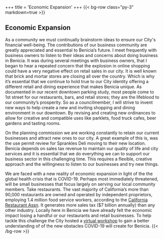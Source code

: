 +++
title = 'Economic Expansion'
+++
{{< bg-row class="py-3" markdown=true >}}
## Economic Expansion

As a community we must continually brainstorm ideas to ensure our City's financial well-being. The contributions of our business community are greatly appreciated and essential to Benicia’s future. I meet frequently with business owners to listen to their ideas and concerns about doing business in Benicia. It was during several meetings with business owners, that I began to hear a repeated concern that the explosion in online shopping could have a very negative effect on retail sales in our city. It is well known that brick and mortar stores are closing all over the country. Which is why it’s essential that we continue to hold true to our City identity offering a different retail and dining experience that makes Benicia unique. As documented in our recent downtown parking study, most people come to 1st street for our restaurants, bars, and retail stores; they are the lifeblood to our community’s prosperity. So as a councilmember, I will strive to invent new ways to help create a new and inviting shopping and dining environment in our downtown. By revising and creating new ordinances to allow for creative and compatible uses like parklets, food truck cafes, beer gardens and tasting rooms.

On the planning commission we are working constantly to retain our current businesses and attract new ones to our city. A great example of this is, was the use permit review for Sprankles Deli moving to their new location. Benicia depends on sales tax revenue to maintain our quality of life and city services and it is essential that we do everything we can to support our business sector in this challenging time. This requires a flexible, creative approach and the willingness to listen to our businesses and try new things.

We are faced with a new reality of economic expansion in light of the the global health crisis that is COVID-19. Perhaps most immediately threatened, will be small businesses that focus largely on serving our local community members. Take restaurants. The vast majority of California’s more than 90,000 restaurants are owned and operated by independent proprietors, employing 1.4 million food service workers, according to the [California Restaurant Assn](https://www.calrest.org/news/covid-19-restaurant-letter-governor-gavin-newsom-and-state-legislature). It generates more sales tax ($7 billion annually) than any other industry. Locally here in Benicia we have already felt the economic impact losing a handful or our restaurants and retail businesses. To help tackle this challenge the City hosted a [virtual workshop](https://youtu.be/4mU6gzFOqpo) to gain a better understanding of of the new obstacles COVID-19 will create for Benicia.
{{< /bg-row >}}
